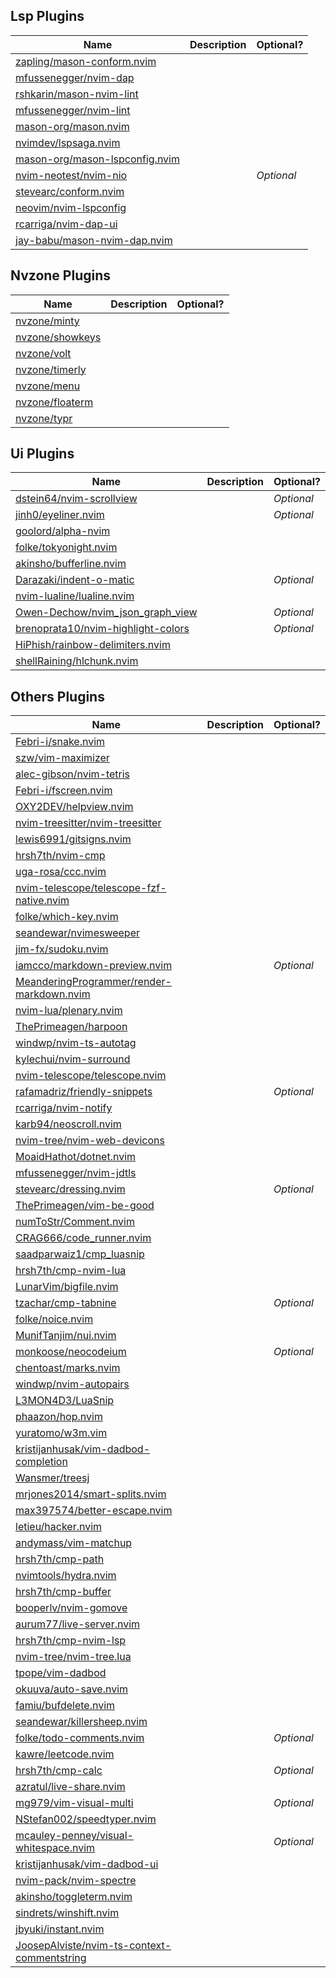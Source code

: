 ## Lsp Plugins

| Name | Description | Optional? |
| ---- | ----------- | --------- |
| [zapling/mason-conform.nvim](https://github.com/zapling/mason-conform.nvim) |  |  |
| [mfussenegger/nvim-dap](https://github.com/mfussenegger/nvim-dap) |  |  |
| [rshkarin/mason-nvim-lint](https://github.com/rshkarin/mason-nvim-lint) |  |  |
| [mfussenegger/nvim-lint](https://github.com/mfussenegger/nvim-lint) |  |  |
| [mason-org/mason.nvim](https://github.com/mason-org/mason.nvim) |  |  |
| [nvimdev/lspsaga.nvim](https://github.com/nvimdev/lspsaga.nvim) |  |  |
| [mason-org/mason-lspconfig.nvim](https://github.com/mason-org/mason-lspconfig.nvim) |  |  |
| [nvim-neotest/nvim-nio](https://github.com/nvim-neotest/nvim-nio) |  | _Optional_ |
| [stevearc/conform.nvim](https://github.com/stevearc/conform.nvim) |  |  |
| [neovim/nvim-lspconfig](https://github.com/neovim/nvim-lspconfig) |  |  |
| [rcarriga/nvim-dap-ui](https://github.com/rcarriga/nvim-dap-ui) |  |  |
| [jay-babu/mason-nvim-dap.nvim](https://github.com/jay-babu/mason-nvim-dap.nvim) |  |  |
## Nvzone Plugins

| Name | Description | Optional? |
| ---- | ----------- | --------- |
| [nvzone/minty](https://github.com/nvzone/minty) |  |  |
| [nvzone/showkeys](https://github.com/nvzone/showkeys) |  |  |
| [nvzone/volt](https://github.com/nvzone/volt) |  |  |
| [nvzone/timerly](https://github.com/nvzone/timerly) |  |  |
| [nvzone/menu](https://github.com/nvzone/menu) |  |  |
| [nvzone/floaterm](https://github.com/nvzone/floaterm) |  |  |
| [nvzone/typr](https://github.com/nvzone/typr) |  |  |
## Ui Plugins

| Name | Description | Optional? |
| ---- | ----------- | --------- |
| [dstein64/nvim-scrollview](https://github.com/dstein64/nvim-scrollview) |  | _Optional_ |
| [jinh0/eyeliner.nvim](https://github.com/jinh0/eyeliner.nvim) |  | _Optional_ |
| [goolord/alpha-nvim](https://github.com/goolord/alpha-nvim) |  |  |
| [folke/tokyonight.nvim](https://github.com/folke/tokyonight.nvim) |  |  |
| [akinsho/bufferline.nvim](https://github.com/akinsho/bufferline.nvim) |  |  |
| [Darazaki/indent-o-matic](https://github.com/Darazaki/indent-o-matic) |  | _Optional_ |
| [nvim-lualine/lualine.nvim](https://github.com/nvim-lualine/lualine.nvim) |  |  |
| [Owen-Dechow/nvim_json_graph_view](https://github.com/Owen-Dechow/nvim_json_graph_view) |  | _Optional_ |
| [brenoprata10/nvim-highlight-colors](https://github.com/brenoprata10/nvim-highlight-colors) |  | _Optional_ |
| [HiPhish/rainbow-delimiters.nvim](https://github.com/HiPhish/rainbow-delimiters.nvim) |  |  |
| [shellRaining/hlchunk.nvim](https://github.com/shellRaining/hlchunk.nvim) |  |  |
## Others Plugins

| Name | Description | Optional? |
| ---- | ----------- | --------- |
| [Febri-i/snake.nvim](https://github.com/Febri-i/snake.nvim) |  |  |
| [szw/vim-maximizer](https://github.com/szw/vim-maximizer) |  |  |
| [alec-gibson/nvim-tetris](https://github.com/alec-gibson/nvim-tetris) |  |  |
| [Febri-i/fscreen.nvim](https://github.com/Febri-i/fscreen.nvim) |  |  |
| [OXY2DEV/helpview.nvim](https://github.com/OXY2DEV/helpview.nvim) |  |  |
| [nvim-treesitter/nvim-treesitter](https://github.com/nvim-treesitter/nvim-treesitter) |  |  |
| [lewis6991/gitsigns.nvim](https://github.com/lewis6991/gitsigns.nvim) |  |  |
| [hrsh7th/nvim-cmp](https://github.com/hrsh7th/nvim-cmp) |  |  |
| [uga-rosa/ccc.nvim](https://github.com/uga-rosa/ccc.nvim) |  |  |
| [nvim-telescope/telescope-fzf-native.nvim](https://github.com/nvim-telescope/telescope-fzf-native.nvim) |  |  |
| [folke/which-key.nvim](https://github.com/folke/which-key.nvim) |  |  |
| [seandewar/nvimesweeper](https://github.com/seandewar/nvimesweeper) |  |  |
| [jim-fx/sudoku.nvim](https://github.com/jim-fx/sudoku.nvim) |  |  |
| [iamcco/markdown-preview.nvim](https://github.com/iamcco/markdown-preview.nvim) |  | _Optional_ |
| [MeanderingProgrammer/render-markdown.nvim](https://github.com/MeanderingProgrammer/render-markdown.nvim) |  |  |
| [nvim-lua/plenary.nvim](https://github.com/nvim-lua/plenary.nvim) |  |  |
| [ThePrimeagen/harpoon](https://github.com/ThePrimeagen/harpoon) |  |  |
| [windwp/nvim-ts-autotag](https://github.com/windwp/nvim-ts-autotag) |  |  |
| [kylechui/nvim-surround](https://github.com/kylechui/nvim-surround) |  |  |
| [nvim-telescope/telescope.nvim](https://github.com/nvim-telescope/telescope.nvim) |  |  |
| [rafamadriz/friendly-snippets](https://github.com/rafamadriz/friendly-snippets) |  | _Optional_ |
| [rcarriga/nvim-notify](https://github.com/rcarriga/nvim-notify) |  |  |
| [karb94/neoscroll.nvim](https://github.com/karb94/neoscroll.nvim) |  |  |
| [nvim-tree/nvim-web-devicons](https://github.com/nvim-tree/nvim-web-devicons) |  |  |
| [MoaidHathot/dotnet.nvim](https://github.com/MoaidHathot/dotnet.nvim) |  |  |
| [mfussenegger/nvim-jdtls](https://github.com/mfussenegger/nvim-jdtls) |  |  |
| [stevearc/dressing.nvim](https://github.com/stevearc/dressing.nvim) |  | _Optional_ |
| [ThePrimeagen/vim-be-good](https://github.com/ThePrimeagen/vim-be-good) |  |  |
| [numToStr/Comment.nvim](https://github.com/numToStr/Comment.nvim) |  |  |
| [CRAG666/code_runner.nvim](https://github.com/CRAG666/code_runner.nvim) |  |  |
| [saadparwaiz1/cmp_luasnip](https://github.com/saadparwaiz1/cmp_luasnip) |  |  |
| [hrsh7th/cmp-nvim-lua](https://github.com/hrsh7th/cmp-nvim-lua) |  |  |
| [LunarVim/bigfile.nvim](https://github.com/LunarVim/bigfile.nvim) |  |  |
| [tzachar/cmp-tabnine](https://github.com/tzachar/cmp-tabnine) |  | _Optional_ |
| [folke/noice.nvim](https://github.com/folke/noice.nvim) |  |  |
| [MunifTanjim/nui.nvim](https://github.com/MunifTanjim/nui.nvim) |  |  |
| [monkoose/neocodeium](https://github.com/monkoose/neocodeium) |  | _Optional_ |
| [chentoast/marks.nvim](https://github.com/chentoast/marks.nvim) |  |  |
| [windwp/nvim-autopairs](https://github.com/windwp/nvim-autopairs) |  |  |
| [L3MON4D3/LuaSnip](https://github.com/L3MON4D3/LuaSnip) |  |  |
| [phaazon/hop.nvim](https://github.com/phaazon/hop.nvim) |  |  |
| [yuratomo/w3m.vim](https://github.com/yuratomo/w3m.vim) |  |  |
| [kristijanhusak/vim-dadbod-completion](https://github.com/kristijanhusak/vim-dadbod-completion) |  |  |
| [Wansmer/treesj](https://github.com/Wansmer/treesj) |  |  |
| [mrjones2014/smart-splits.nvim](https://github.com/mrjones2014/smart-splits.nvim) |  |  |
| [max397574/better-escape.nvim](https://github.com/max397574/better-escape.nvim) |  |  |
| [letieu/hacker.nvim](https://github.com/letieu/hacker.nvim) |  |  |
| [andymass/vim-matchup](https://github.com/andymass/vim-matchup) |  |  |
| [hrsh7th/cmp-path](https://github.com/hrsh7th/cmp-path) |  |  |
| [nvimtools/hydra.nvim](https://github.com/nvimtools/hydra.nvim) |  |  |
| [hrsh7th/cmp-buffer](https://github.com/hrsh7th/cmp-buffer) |  |  |
| [booperlv/nvim-gomove](https://github.com/booperlv/nvim-gomove) |  |  |
| [aurum77/live-server.nvim](https://github.com/aurum77/live-server.nvim) |  |  |
| [hrsh7th/cmp-nvim-lsp](https://github.com/hrsh7th/cmp-nvim-lsp) |  |  |
| [nvim-tree/nvim-tree.lua](https://github.com/nvim-tree/nvim-tree.lua) |  |  |
| [tpope/vim-dadbod](https://github.com/tpope/vim-dadbod) |  |  |
| [okuuva/auto-save.nvim](https://github.com/okuuva/auto-save.nvim) |  |  |
| [famiu/bufdelete.nvim](https://github.com/famiu/bufdelete.nvim) |  |  |
| [seandewar/killersheep.nvim](https://github.com/seandewar/killersheep.nvim) |  |  |
| [folke/todo-comments.nvim](https://github.com/folke/todo-comments.nvim) |  | _Optional_ |
| [kawre/leetcode.nvim](https://github.com/kawre/leetcode.nvim) |  |  |
| [hrsh7th/cmp-calc](https://github.com/hrsh7th/cmp-calc) |  | _Optional_ |
| [azratul/live-share.nvim](https://github.com/azratul/live-share.nvim) |  |  |
| [mg979/vim-visual-multi](https://github.com/mg979/vim-visual-multi) |  | _Optional_ |
| [NStefan002/speedtyper.nvim](https://github.com/NStefan002/speedtyper.nvim) |  |  |
| [mcauley-penney/visual-whitespace.nvim](https://github.com/mcauley-penney/visual-whitespace.nvim) |  | _Optional_ |
| [kristijanhusak/vim-dadbod-ui](https://github.com/kristijanhusak/vim-dadbod-ui) |  |  |
| [nvim-pack/nvim-spectre](https://github.com/nvim-pack/nvim-spectre) |  |  |
| [akinsho/toggleterm.nvim](https://github.com/akinsho/toggleterm.nvim) |  |  |
| [sindrets/winshift.nvim](https://github.com/sindrets/winshift.nvim) |  |  |
| [jbyuki/instant.nvim](https://github.com/jbyuki/instant.nvim) |  |  |
| [JoosepAlviste/nvim-ts-context-commentstring](https://github.com/JoosepAlviste/nvim-ts-context-commentstring) |  |  |
